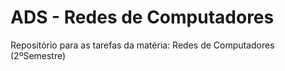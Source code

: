 # ADS - Redes de Computadores
Repositório para as tarefas da matéria: Redes de Computadores (2ºSemestre)
